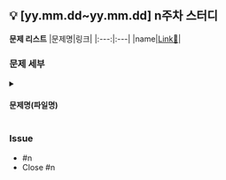 ## 💡 [yy.mm.dd~yy.mm.dd] n주차 스터디

**문제 리스트**
|문제명|링크|
|:---:|:---|
|name|[Link🔗](link)|

### 문제 세부
<details>
<summary><h4>문제명(파일명)</h4></summary>
<h4>풀이</h4>

풀이 내용
</details>

### Issue
- #n
- Close #n
